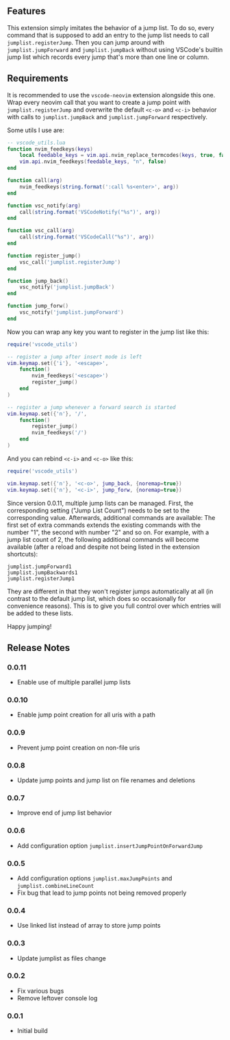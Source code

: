 ## Features

This extension simply imitates the behavior of a jump list. To do so, every command that
is supposed to add an entry to the jump list needs to call `jumplist.registerJump`. Then
you can jump around with `jumplist.jumpForward` and `jumplist.jumpBack` without using
VSCode's builtin jump list which records every jump that's more than one line or column.

## Requirements

It is recommended to use the `vscode-neovim` extension alongside this one. Wrap every
neovim call that you want to create a jump point with `jumplist.registerJump` and
overwrite the default `<c-o>` and `<c-i>` behavior with calls to `jumplist.jumpBack` and
`jumplist.jumpForward` respectively.

Some utils I use are:
```lua
-- vscode_utils.lua
function nvim_feedkeys(keys)
    local feedable_keys = vim.api.nvim_replace_termcodes(keys, true, false, true)
    vim.api.nvim_feedkeys(feedable_keys, "n", false)
end

function call(arg)
    nvim_feedkeys(string.format(':call %s<enter>', arg))
end

function vsc_notify(arg)
    call(string.format('VSCodeNotify("%s")', arg))
end

function vsc_call(arg)
    call(string.format('VSCodeCall("%s")', arg))
end

function register_jump()
    vsc_call('jumplist.registerJump')
end

function jump_back()
    vsc_notify('jumplist.jumpBack')
end

function jump_forw()
    vsc_notify('jumplist.jumpForward')
end
```

Now you can wrap any key you want to register in the jump list like this:
```lua
require('vscode_utils')

-- register a jump after insert mode is left
vim.keymap.set({'i'}, '<escape>',
    function()
        nvim_feedkeys('<escape>')
        register_jump()
    end
)

-- register a jump whenever a forward search is started
vim.keymap.set({'n'}, '/',
    function()
        register_jump()
        nvim_feedkeys('/')
    end
)
```

And you can rebind `<c-i>` and `<c-o>` like this:
```lua
require('vscode_utils')

vim.keymap.set({'n'}, '<c-o>', jump_back, {noremap=true})
vim.keymap.set({'n'}, '<c-i>', jump_forw, {noremap=true})
```

Since version 0.0.11, multiple jump lists can be managed. First, the corresponding
setting ("Jump List Count") needs to be set to the corresponding value. Afterwards,
additional commands are available: The first set of extra commands extends the existing
commands with the number "1", the second with number "2" and so on. For example, with a
jump list count of 2, the following additional commands will become available (after a
reload and despite not being listed in the extension shortcuts):

```
jumplist.jumpForward1
jumplist.jumpBackwards1
jumplist.registerJump1
```

They are different in that they won't register jumps automatically at all (in contrast
to the default jump list, which does so occasionally for convenience reasons). This is
to give you full control over which entries will be added to these lists.

Happy jumping!

## Release Notes

### 0.0.11

- Enable use of multiple parallel jump lists

### 0.0.10

- Enable jump point creation for all uris with a path

### 0.0.9

- Prevent jump point creation on non-file uris

### 0.0.8

- Update jump points and jump list on file renames and deletions

### 0.0.7

- Improve end of jump list behavior

### 0.0.6

- Add configuration option `jumplist.insertJumpPointOnForwardJump`

### 0.0.5

- Add configuration options `jumplist.maxJumpPoints` and `jumplist.combineLineCount`
- Fix bug that lead to jump points not being removed properly


### 0.0.4

- Use linked list instead of array to store jump points

### 0.0.3

- Update jumplist as files change

### 0.0.2

- Fix various bugs
- Remove leftover console log

### 0.0.1

- Initial build
